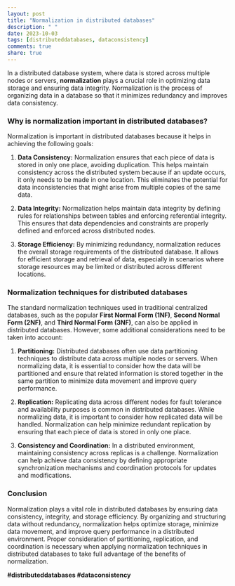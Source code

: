 ```yaml
---
layout: post
title: "Normalization in distributed databases"
description: " "
date: 2023-10-03
tags: [distributeddatabases, dataconsistency]
comments: true
share: true
---
```


In a distributed database system, where data is stored across multiple nodes or servers, **normalization** plays a crucial role in optimizing data storage and ensuring data integrity. Normalization is the process of organizing data in a database so that it minimizes redundancy and improves data consistency.

### Why is normalization important in distributed databases?

Normalization is important in distributed databases because it helps in achieving the following goals:

1. **Data Consistency:** Normalization ensures that each piece of data is stored in only one place, avoiding duplication. This helps maintain consistency across the distributed system because if an update occurs, it only needs to be made in one location. This eliminates the potential for data inconsistencies that might arise from multiple copies of the same data.

2. **Data Integrity:** Normalization helps maintain data integrity by defining rules for relationships between tables and enforcing referential integrity. This ensures that data dependencies and constraints are properly defined and enforced across distributed nodes.

3. **Storage Efficiency:** By minimizing redundancy, normalization reduces the overall storage requirements of the distributed database. It allows for efficient storage and retrieval of data, especially in scenarios where storage resources may be limited or distributed across different locations.

### Normalization techniques for distributed databases

The standard normalization techniques used in traditional centralized databases, such as the popular **First Normal Form (1NF)**, **Second Normal Form (2NF)**, and **Third Normal Form (3NF)**, can also be applied in distributed databases. However, some additional considerations need to be taken into account:

1. **Partitioning:** Distributed databases often use data partitioning techniques to distribute data across multiple nodes or servers. When normalizing data, it is essential to consider how the data will be partitioned and ensure that related information is stored together in the same partition to minimize data movement and improve query performance.

2. **Replication:** Replicating data across different nodes for fault tolerance and availability purposes is common in distributed databases. While normalizing data, it is important to consider how replicated data will be handled. Normalization can help minimize redundant replication by ensuring that each piece of data is stored in only one place.

3. **Consistency and Coordination:** In a distributed environment, maintaining consistency across replicas is a challenge. Normalization can help achieve data consistency by defining appropriate synchronization mechanisms and coordination protocols for updates and modifications.

### Conclusion

Normalization plays a vital role in distributed databases by ensuring data consistency, integrity, and storage efficiency. By organizing and structuring data without redundancy, normalization helps optimize storage, minimize data movement, and improve query performance in a distributed environment. Proper consideration of partitioning, replication, and coordination is necessary when applying normalization techniques in distributed databases to take full advantage of the benefits of normalization.

**#distributeddatabases #dataconsistency**